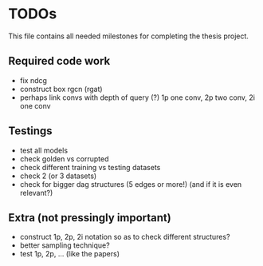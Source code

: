 # TODOs

This file contains all needed milestones for completing the thesis project.

## Required code work

- fix ndcg
- construct box rgcn (rgat)
- perhaps link convs with depth of query (?) 1p one conv, 2p two conv, 2i one conv 

## Testings

- test all models
- check golden vs corrupted
- check different training vs testing datasets
- check 2 (or 3 datasets)
- check for bigger dag structures (5 edges or more!) (and if it is even relevant?)

## Extra (not pressingly important)

- construct 1p, 2p, 2i notation so as to check different structures?
- better sampling technique?
- test 1p, 2p, ... (like the papers)
